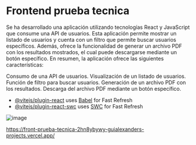 # Frontend prueba tecnica


Se ha desarrollado una aplicación utilizando tecnologías React y JavaScript que consume una API de usuarios. Esta aplicación permite mostrar un listado de usuarios y cuenta con un filtro que permite buscar usuarios específicos. Además, ofrece la funcionalidad de generar un archivo PDF con los resultados mostrados, el cual puede descargarse mediante un botón específico. En resumen, la aplicación ofrece las siguientes características:

Consumo de una API de usuarios.
Visualización de un listado de usuarios.
Función de filtro para buscar usuarios.
Generación de un archivo PDF con los resultados.
Descarga del archivo PDF mediante un botón específico.

- [@vitejs/plugin-react](https://github.com/vitejs/vite-plugin-react/blob/main/packages/plugin-react/README.md) uses [Babel](https://babeljs.io/) for Fast Refresh
- [@vitejs/plugin-react-swc](https://github.com/vitejs/vite-plugin-react-swc) uses [SWC](https://swc.rs/) for Fast Refresh


![image](https://github.com/guialexander/Front_Prueba_Tecnica/assets/71296562/63f5e673-c467-49cb-bc3d-5a7e357fad75)

https://front-prueba-tecnica-2hn8ybywy-guialexanders-projects.vercel.app/
